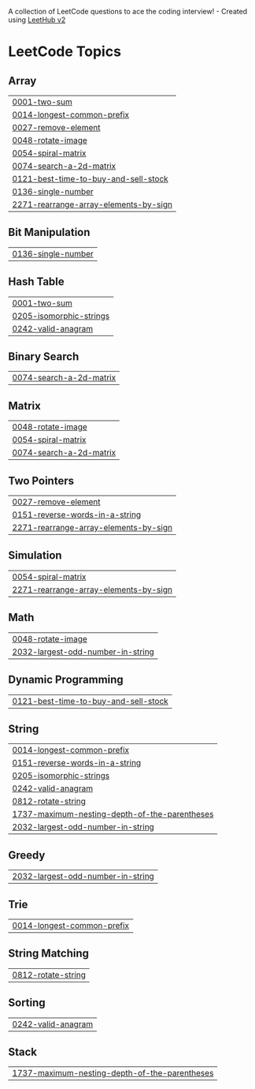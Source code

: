 A collection of LeetCode questions to ace the coding interview! - Created using [LeetHub v2](https://github.com/arunbhardwaj/LeetHub-2.0)
<!---LeetCode Topics Start-->
# LeetCode Topics
## Array
|  |
| ------- |
| [0001-two-sum](https://github.com/khushikukreja26/leetcode/tree/master/0001-two-sum) |
| [0014-longest-common-prefix](https://github.com/khushikukreja26/leetcode/tree/master/0014-longest-common-prefix) |
| [0027-remove-element](https://github.com/khushikukreja26/leetcode/tree/master/0027-remove-element) |
| [0048-rotate-image](https://github.com/khushikukreja26/leetcode/tree/master/0048-rotate-image) |
| [0054-spiral-matrix](https://github.com/khushikukreja26/leetcode/tree/master/0054-spiral-matrix) |
| [0074-search-a-2d-matrix](https://github.com/khushikukreja26/leetcode/tree/master/0074-search-a-2d-matrix) |
| [0121-best-time-to-buy-and-sell-stock](https://github.com/khushikukreja26/leetcode/tree/master/0121-best-time-to-buy-and-sell-stock) |
| [0136-single-number](https://github.com/khushikukreja26/leetcode/tree/master/0136-single-number) |
| [2271-rearrange-array-elements-by-sign](https://github.com/khushikukreja26/leetcode/tree/master/2271-rearrange-array-elements-by-sign) |
## Bit Manipulation
|  |
| ------- |
| [0136-single-number](https://github.com/khushikukreja26/leetcode/tree/master/0136-single-number) |
## Hash Table
|  |
| ------- |
| [0001-two-sum](https://github.com/khushikukreja26/leetcode/tree/master/0001-two-sum) |
| [0205-isomorphic-strings](https://github.com/khushikukreja26/leetcode/tree/master/0205-isomorphic-strings) |
| [0242-valid-anagram](https://github.com/khushikukreja26/leetcode/tree/master/0242-valid-anagram) |
## Binary Search
|  |
| ------- |
| [0074-search-a-2d-matrix](https://github.com/khushikukreja26/leetcode/tree/master/0074-search-a-2d-matrix) |
## Matrix
|  |
| ------- |
| [0048-rotate-image](https://github.com/khushikukreja26/leetcode/tree/master/0048-rotate-image) |
| [0054-spiral-matrix](https://github.com/khushikukreja26/leetcode/tree/master/0054-spiral-matrix) |
| [0074-search-a-2d-matrix](https://github.com/khushikukreja26/leetcode/tree/master/0074-search-a-2d-matrix) |
## Two Pointers
|  |
| ------- |
| [0027-remove-element](https://github.com/khushikukreja26/leetcode/tree/master/0027-remove-element) |
| [0151-reverse-words-in-a-string](https://github.com/khushikukreja26/leetcode/tree/master/0151-reverse-words-in-a-string) |
| [2271-rearrange-array-elements-by-sign](https://github.com/khushikukreja26/leetcode/tree/master/2271-rearrange-array-elements-by-sign) |
## Simulation
|  |
| ------- |
| [0054-spiral-matrix](https://github.com/khushikukreja26/leetcode/tree/master/0054-spiral-matrix) |
| [2271-rearrange-array-elements-by-sign](https://github.com/khushikukreja26/leetcode/tree/master/2271-rearrange-array-elements-by-sign) |
## Math
|  |
| ------- |
| [0048-rotate-image](https://github.com/khushikukreja26/leetcode/tree/master/0048-rotate-image) |
| [2032-largest-odd-number-in-string](https://github.com/khushikukreja26/leetcode/tree/master/2032-largest-odd-number-in-string) |
## Dynamic Programming
|  |
| ------- |
| [0121-best-time-to-buy-and-sell-stock](https://github.com/khushikukreja26/leetcode/tree/master/0121-best-time-to-buy-and-sell-stock) |
## String
|  |
| ------- |
| [0014-longest-common-prefix](https://github.com/khushikukreja26/leetcode/tree/master/0014-longest-common-prefix) |
| [0151-reverse-words-in-a-string](https://github.com/khushikukreja26/leetcode/tree/master/0151-reverse-words-in-a-string) |
| [0205-isomorphic-strings](https://github.com/khushikukreja26/leetcode/tree/master/0205-isomorphic-strings) |
| [0242-valid-anagram](https://github.com/khushikukreja26/leetcode/tree/master/0242-valid-anagram) |
| [0812-rotate-string](https://github.com/khushikukreja26/leetcode/tree/master/0812-rotate-string) |
| [1737-maximum-nesting-depth-of-the-parentheses](https://github.com/khushikukreja26/leetcode/tree/master/1737-maximum-nesting-depth-of-the-parentheses) |
| [2032-largest-odd-number-in-string](https://github.com/khushikukreja26/leetcode/tree/master/2032-largest-odd-number-in-string) |
## Greedy
|  |
| ------- |
| [2032-largest-odd-number-in-string](https://github.com/khushikukreja26/leetcode/tree/master/2032-largest-odd-number-in-string) |
## Trie
|  |
| ------- |
| [0014-longest-common-prefix](https://github.com/khushikukreja26/leetcode/tree/master/0014-longest-common-prefix) |
## String Matching
|  |
| ------- |
| [0812-rotate-string](https://github.com/khushikukreja26/leetcode/tree/master/0812-rotate-string) |
## Sorting
|  |
| ------- |
| [0242-valid-anagram](https://github.com/khushikukreja26/leetcode/tree/master/0242-valid-anagram) |
## Stack
|  |
| ------- |
| [1737-maximum-nesting-depth-of-the-parentheses](https://github.com/khushikukreja26/leetcode/tree/master/1737-maximum-nesting-depth-of-the-parentheses) |
<!---LeetCode Topics End-->